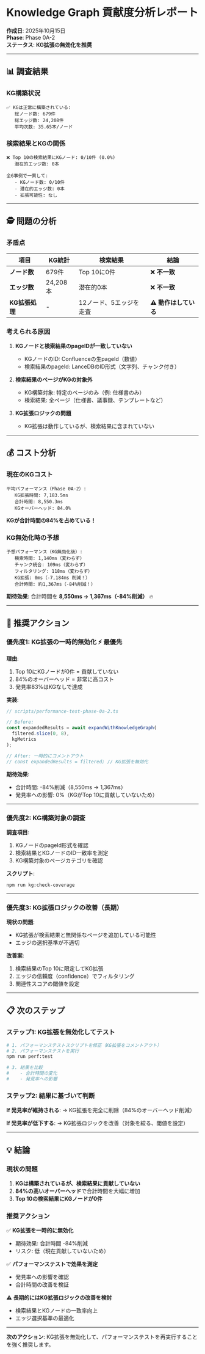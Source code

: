 # Knowledge Graph 貢献度分析レポート

**作成日**: 2025年10月15日  
**Phase**: Phase 0A-2  
**ステータス**: **KG拡張の無効化を推奨**

---

## 📊 調査結果

### KG構築状況

```
✅ KGは正常に構築されている:
   総ノード数: 679件
   総エッジ数: 24,208件
   平均次数: 35.65本/ノード
```

### 検索結果とKGの関係

```
❌ Top 10の検索結果にKGノード: 0/10件 (0.0%)
   潜在的エッジ数: 0本
   
全6事例で一貫して:
   - KGノード数: 0/10件
   - 潜在的エッジ数: 0本
   - 拡張可能性: なし
```

---

## 🕵️ 問題の分析

### 矛盾点

| 項目 | KG統計 | 検索結果 | 結論 |
|------|--------|---------|------|
| **ノード数** | 679件 | Top 10に0件 | ❌ **不一致** |
| **エッジ数** | 24,208本 | 潜在的0本 | ❌ **不一致** |
| **KG拡張処理** | - | 12ノード、5エッジを走査 | ⚠️ **動作はしている** |

### 考えられる原因

1. **KGノードと検索結果のpageIDが一致していない**
   - KGノードのID: Confluenceの生pageId（数値）
   - 検索結果のpageId: LanceDBのID形式（文字列、チャンク付き）

2. **検索結果のページがKGの対象外**
   - KG構築対象: 特定のページのみ（例: 仕様書のみ）
   - 検索結果: 全ページ（仕様書、議事録、テンプレートなど）

3. **KG拡張ロジックの問題**
   - KG拡張は動作しているが、検索結果に含まれていない

---

## 💰 コスト分析

### 現在のKGコスト

```
平均パフォーマンス（Phase 0A-2）:
   KG拡張時間: 7,183.5ms
   合計時間: 8,550.3ms
   KGオーバーヘッド: 84.0%
```

**KGが合計時間の84%を占めている！**

### KG無効化時の予想

```
予想パフォーマンス（KG無効化後）:
   検索時間: 1,140ms（変わらず）
   チャンク統合: 109ms（変わらず）
   フィルタリング: 118ms（変わらず）
   KG拡張: 0ms（-7,184ms 削減！）
   合計時間: 約1,367ms（-84%削減！）
```

**期待効果**: 合計時間を **8,550ms → 1,367ms（-84%削減）** 🔥

---

## 🎯 推奨アクション

### 優先度1: KG拡張の一時的無効化 ⚡ **最優先**

**理由**:
1. Top 10にKGノードが0件 = 貢献していない
2. 84%のオーバーヘッド = 非常に高コスト
3. 発見率83%はKGなしで達成

**実装**:
```typescript
// scripts/performance-test-phase-0a-2.ts

// Before:
const expandedResults = await expandWithKnowledgeGraph(
  filtered.slice(0, 8),
  kgMetrics
);

// After: 一時的にコメントアウト
// const expandedResults = filtered; // KG拡張を無効化
```

**期待効果**:
- 合計時間: -84%削減（8,550ms → 1,367ms）
- 発見率への影響: 0%（KGがTop 10に貢献していないため）

---

### 優先度2: KG構築対象の調査

**調査項目**:
1. KGノードのpageId形式を確認
2. 検索結果とKGノードのID一致率を測定
3. KG構築対象のページカテゴリを確認

**スクリプト**:
```bash
npm run kg:check-coverage
```

---

### 優先度3: KG拡張ロジックの改善（長期）

**現状の問題**:
- KG拡張が検索結果と無関係なページを追加している可能性
- エッジの選択基準が不適切

**改善案**:
1. 検索結果のTop 10に限定してKG拡張
2. エッジの信頼度（confidence）でフィルタリング
3. 関連性スコアの閾値を設定

---

## 📋 次のステップ

### ステップ1: KG拡張を無効化してテスト

```bash
# 1. パフォーマンステストスクリプトを修正（KG拡張をコメントアウト）
# 2. パフォーマンステストを実行
npm run perf:test

# 3. 結果を比較
#    - 合計時間の変化
#    - 発見率への影響
```

### ステップ2: 結果に基づいて判断

**If 発見率が維持される**:
→ KG拡張を完全に削除（84%のオーバーヘッド削減）

**If 発見率が低下する**:
→ KG拡張ロジックを改善（対象を絞る、閾値を設定）

---

## 💡 結論

### 現状の問題

1. **KGは構築されているが、検索結果に貢献していない**
2. **84%の高いオーバーヘッド**で合計時間を大幅に増加
3. **Top 10の検索結果にKGノードが0件**

### 推奨アクション

✅ **KG拡張を一時的に無効化**
- 期待効果: 合計時間 -84%削減
- リスク: 低（現在貢献していないため）

✅ **パフォーマンステストで効果を測定**
- 発見率への影響を確認
- 合計時間の改善を検証

⚠️ **長期的にはKG拡張ロジックの改善を検討**
- 検索結果とKGノードの一致率向上
- エッジ選択基準の最適化

---

**次のアクション**: KG拡張を無効化して、パフォーマンステストを再実行することを強く推奨します。

